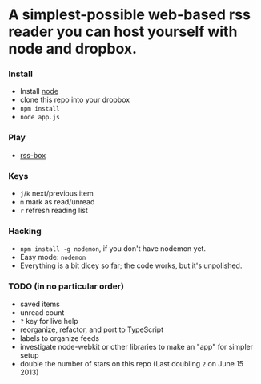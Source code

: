 A simplest-possible web-based rss reader you can host yourself with node and dropbox.
===

### Install

 - Install [node](http://nodejs.org)
 - clone this repo into your dropbox
 - `npm install`
 - `node app.js`

### Play
 - [rss-box](http://localhost:3000)

### Keys
 - `j`/`k` next/previous item
 - `m` mark as read/unread
 - `r` refresh reading list

### Hacking

 - `npm install -g nodemon`, if you don't have nodemon yet.
 - Easy mode: `nodemon`
 - Everything is a bit dicey so far; the code works, but it's unpolished.

### TODO (in no particular order)
 - saved items
 - unread count
 - `?` key for live help
 - reorganize, refactor, and port to TypeScript
 - labels to organize feeds
 - investigate node-webkit or other libraries to make an "app" for simpler setup
 - double the number of stars on this repo (Last doubling `2` on June 15 2013)
